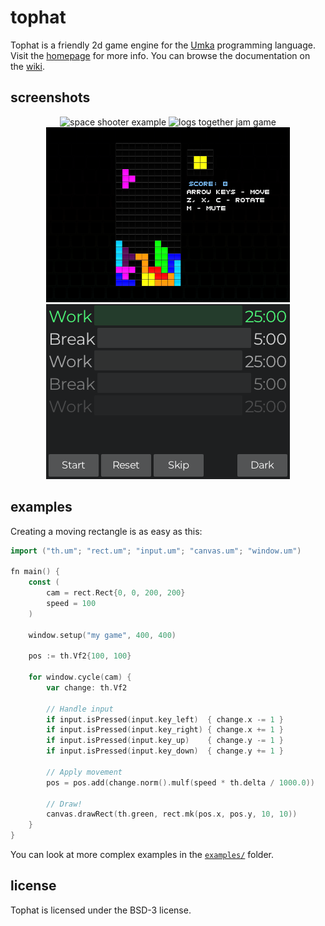 # tophat

Tophat is a friendly 2d game engine for the [Umka](https://github.com/vtereshkov/umka-lang) programming language.
Visit the [homepage](https://th.mrms.cz/) for more info.
You can browse the documentation on the [wiki](https://github.com/marekmaskarinec/tophat/wiki).

## screenshots

<p align="center">
	<img src="https://th.mrms.cz/images/space-shooter.png" alt="space shooter example">
	<img src="https://th.mrms.cz/images/logs-together.png" alt="logs together jam game">
	<img src="etc/tetris.png" alt="tetris game">
	<img src="etc/pomodoro.png" alt="pomodoro app">
</p>

## examples

Creating a moving rectangle is as easy as this:

```go
import ("th.um"; "rect.um"; "input.um"; "canvas.um"; "window.um")

fn main() {
	const (
		cam = rect.Rect{0, 0, 200, 200}
		speed = 100
	)

	window.setup("my game", 400, 400)

	pos := th.Vf2{100, 100}

	for window.cycle(cam) {
		var change: th.Vf2

		// Handle input
		if input.isPressed(input.key_left)  { change.x -= 1 }
		if input.isPressed(input.key_right) { change.x += 1 }
		if input.isPressed(input.key_up)    { change.y -= 1 }
		if input.isPressed(input.key_down)  { change.y += 1 }

		// Apply movement
		pos = pos.add(change.norm().mulf(speed * th.delta / 1000.0))

		// Draw!
		canvas.drawRect(th.green, rect.mk(pos.x, pos.y, 10, 10))
	}
}
```

You can look at more complex examples in the [`examples/`](https://github.com/marekmaskarinec/tophat/tree/main/examples) folder.

## license

Tophat is licensed under the BSD-3 license.
